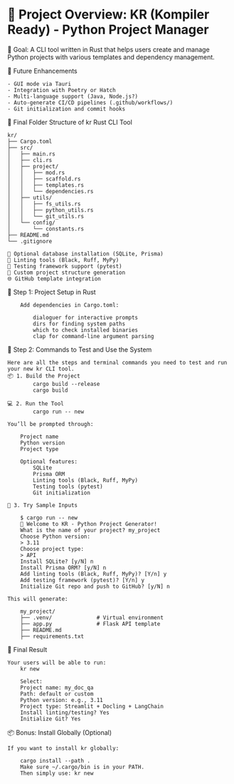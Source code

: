 # 🧱 Project Overview: KR (Kompiler Ready) - Python Project Manager

🎯 Goal:
A CLI tool written in Rust that helps users create and manage Python projects with various templates and dependency management.

🧪 Future Enhancements

    - GUI mode via Tauri
    - Integration with Poetry or Hatch
    - Multi-language support (Java, Node.js?)
    - Auto-generate CI/CD pipelines (.github/workflows/)
    - Git initialization and commit hooks

📁 Final Folder Structure of kr Rust CLI Tool

    kr/
    ├── Cargo.toml
    ├── src/
    │   ├── main.rs
    │   ├── cli.rs
    │   ├── project/
    │   │   ├── mod.rs
    │   │   ├── scaffold.rs
    │   │   ├── templates.rs
    │   │   └── dependencies.rs
    │   ├── utils/
    │   │   ├── fs_utils.rs
    │   │   ├── python_utils.rs
    │   │   └── git_utils.rs
    │   └── config/
    │       └── constants.rs
    ├── README.md
    └── .gitignore

    🔌 Optional database installation (SQLite, Prisma)
    🧹 Linting tools (Black, Ruff, MyPy)
    🧪 Testing framework support (pytest)
    📁 Custom project structure generation
    🌐 GitHub template integration

🔨 Step 1: Project Setup in Rust

        Add dependencies in Cargo.toml:

            dialoguer for interactive prompts
            dirs for finding system paths
            which to check installed binaries
            clap for command-line argument parsing

🚀 Step 2: Commands to Test and Use the System

    Here are all the steps and terminal commands you need to test and run your new kr CLI tool.
    📦 1. Build the Project
            cargo build --release
            cargo build

    💻 2. Run the Tool
            cargo run -- new

    You’ll be prompted through:

        Project name
        Python version
        Project type

        Optional features:
            SQLite
            Prisma ORM
            Linting tools (Black, Ruff, MyPy)
            Testing tools (pytest)
            Git initialization

    🧪 3. Try Sample Inputs

        $ cargo run -- new
        🎨 Welcome to KR - Python Project Generator!
        What is the name of your project? my_project
        Choose Python version:
        > 3.11
        Choose project type:
        > API
        Install SQLite? [y/N] n
        Install Prisma ORM? [y/N] n
        Add linting tools (Black, Ruff, MyPy)? [Y/n] y
        Add testing framework (pytest)? [Y/n] y
        Initialize Git repo and push to GitHub? [y/N] n

    This will generate:

        my_project/
        ├── .venv/              # Virtual environment
        ├── app.py              # Flask API template
        ├── README.md
        ├── requirements.txt

🚀 Final Result

    Your users will be able to run:
        kr new

        Select:
        Project name: my_doc_qa
        Path: default or custom
        Python version: e.g., 3.11
        Project type: Streamlit + Docling + LangChain
        Install linting/testing? Yes
        Initialize Git? Yes

📦 Bonus: Install Globally (Optional)

    If you want to install kr globally:

        cargo install --path .
        Make sure ~/.cargo/bin is in your PATH.
        Then simply use: kr new
